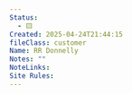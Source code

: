 ```yaml
---
Status:
  - 🟨
Created: 2025-04-24T21:44:15
fileClass: customer
Name: RR Donnelly
Notes: ""
NoteLinks: 
Site Rules:
---
```


